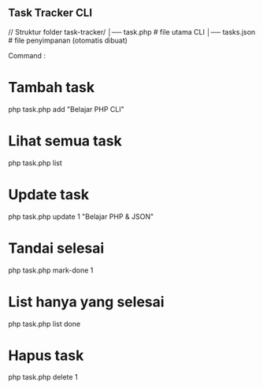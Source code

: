 ## Task Tracker CLI

// Struktur folder
task-tracker/
│── task.php # file utama CLI
│── tasks.json # file penyimpanan (otomatis dibuat)

Command :

# Tambah task

php task.php add "Belajar PHP CLI"

# Lihat semua task

php task.php list

# Update task

php task.php update 1 "Belajar PHP & JSON"

# Tandai selesai

php task.php mark-done 1

# List hanya yang selesai

php task.php list done

# Hapus task

php task.php delete 1
